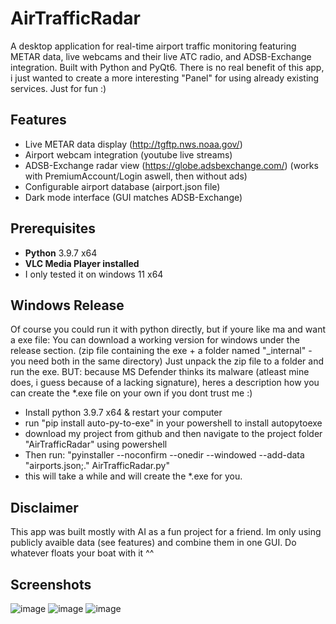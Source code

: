 # AirTrafficRadar
A desktop application for real-time airport traffic monitoring featuring METAR data, live webcams and their live ATC radio, and ADSB-Exchange integration. 
Built with Python and PyQt6.
There is no real benefit of this app, i just wanted to create a more interesting "Panel" for using already existing services. Just for fun :) 


## Features
- Live METAR data display (http://tgftp.nws.noaa.gov/)
- Airport webcam integration (youtube live streams)
- ADSB-Exchange radar view (https://globe.adsbexchange.com/) (works with PremiumAccount/Login aswell, then without ads)
- Configurable airport database (airport.json file)
- Dark mode interface (GUI matches ADSB-Exchange)


## Prerequisites
- **Python** 3.9.7 x64
- **VLC Media Player installed**
- I only tested it on windows 11 x64


## Windows Release
Of course you could run it with python directly, but if youre like ma and want a exe file:
You can download a working version for windows under the release section. (zip file containing the exe + a folder named "_internal" - you need both in the same directory)
Just unpack the zip file to a folder and run the exe. 
BUT: because MS Defender thinks its malware (atleast mine does, i guess because of a lacking signature), heres a description how you can create the *.exe file on your own if you dont trust me :)

- Install python 3.9.7 x64 & restart your computer
- run "pip install auto-py-to-exe" in your powershell to install autopytoexe
- download my project from github and then navigate to the project folder "AirTrafficRadar" using powershell
- Then run: "pyinstaller --noconfirm --onedir --windowed --add-data "airports.json;." AirTrafficRadar.py"
- this will take a while and will create the *.exe for you. 


## Disclaimer
This app was built mostly with AI as a fun project for a friend. Im only using publicly avaible data (see features) and combine them in one GUI.
Do whatever floats your boat with it ^^


## Screenshots
![image](https://github.com/user-attachments/assets/4f52967e-102b-4705-9321-704dc87ec946)
![image](https://github.com/user-attachments/assets/88cc4c3c-87bf-4336-925f-e0ac7edf9b94)
![image](https://github.com/user-attachments/assets/b4016236-c71f-4ef7-ba04-58e0bb4409ac)
